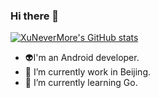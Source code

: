 ### Hi there 👋

[![XuNeverMore's GitHub stats](https://github-readme-stats.vercel.app/api?username=XuNeverMore)](https://github.com/anuraghazra/github-readme-stats)

- :alien:I'm an Android developer.
- 🔭 I’m currently work in Beijing.
- 🌱 I’m currently learning Go.


